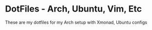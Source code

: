 # DotFiles - Arch, Ubuntu, Vim, Etc 
These are my dotfiles for my Arch setup with Xmonad, Ubuntu configs
